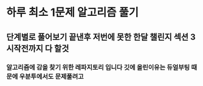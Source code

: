 # 하루 최소 1문제 알고리즘 풀기 


## 단계별로 풀어보기 끝낸후 저번에 못한 한달 챌린지 섹션 3 시작전까지 다 할것 

### 알고리즘에 감을 찾기 위한 레파지토리 입니다 깃에 올린이유는 듀얼부팅 때문에 우분투에서도 문제풀려고 
